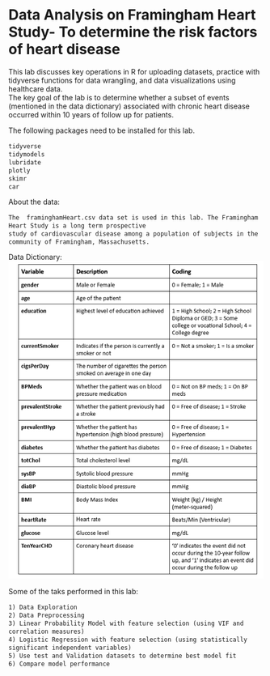 # Data Analysis on Framingham Heart Study- To determine the risk factors of heart disease 

This lab discusses key operations in R for uploading datasets, practice with tidyverse functions for data wrangling, and data visualizations using healthcare data. </br>
The key goal of the lab is to determine whether a subset of events (mentioned in the data dictionary) associated with chronic heart disease occurred within 10 years of follow up for patients. </br>

The following packages need to be installed for this lab.

    tidyverse
    tidymodels
    lubridate
    plotly
    skimr
    car
    
About the data: </br>
    
    The  framinghamHeart.csv data set is used in this lab. The Framingham Heart Study is a long term prospective 
    study of cardiovascular disease among a population of subjects in the community of Framingham, Massachusetts.  

Data Dictionary: </br>
![](Images/Data_dictionary.PNG)<br/>

Some of the taks performed in this lab:

    1) Data Exploration
    2) Data Preprocessing
    3) Linear Probability Model with feature selection (using VIF and correlation measures)
    4) Logistic Regression with feature selection (using statistically significant independent variables)
    5) Use test and Validation datasets to determine best model fit
    6) Compare model performance
    


